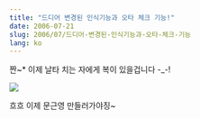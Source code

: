 ```yaml
---
title: "드디어 변경된 인식기능과 오타 체크 기능!"
date: 2006-07-21
slug: 2006/07/드디어-변경된-인식기능과-오타-체크-기능
lang: ko
---
```


짠~* 이제 날타 치는 자에게 복이 있을겁니다 -_-!

![](/img/taja_shot05.png)

흐흐 이제 문근영 만들러가야징~